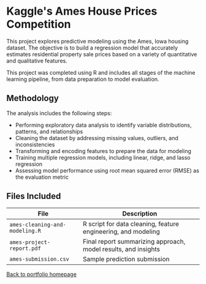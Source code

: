 # Kaggle's Ames House Prices Competition

This project explores predictive modeling using the Ames, Iowa housing dataset. The objective is to build a regression model that accurately estimates residential property sale prices based on a variety of quantitative and qualitative features.

This project was completed using R and includes all stages of the machine learning pipeline, from data preparation to model evaluation.

## Methodology

The analysis includes the following steps:

- Performing exploratory data analysis to identify variable distributions, patterns, and relationships
- Cleaning the dataset by addressing missing values, outliers, and inconsistencies
- Transforming and encoding features to prepare the data for modeling
- Training multiple regression models, including linear, ridge, and lasso regression
- Assessing model performance using root mean squared error (RMSE) as the evaluation metric

## Files Included

| File | Description |
|------|-------------|
| `ames-cleaning-and-modeling.R` | R script for data cleaning, feature engineering, and modeling |
| `ames-project-report.pdf` | Final report summarizing approach, model results, and insights |
| `ames-submission.csv` | Sample prediction submission


[Back to portfolio homepage](../README.md)
